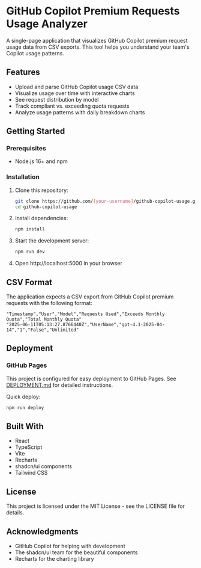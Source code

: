 # GitHub Copilot Premium Requests Usage Analyzer

A single-page application that visualizes GitHub Copilot premium request usage data from CSV exports. This tool helps you understand your team's Copilot usage patterns.

## Features

- Upload and parse GitHub Copilot usage CSV data
- Visualize usage over time with interactive charts
- See request distribution by model
- Track compliant vs. exceeding quota requests
- Analyze usage patterns with daily breakdown charts

## Getting Started

### Prerequisites

- Node.js 16+ and npm

### Installation

1. Clone this repository:
   ```bash
   git clone https://github.com/[your-username]/github-copilot-usage.git
   cd github-copilot-usage
   ```

2. Install dependencies:
   ```bash
   npm install
   ```

3. Start the development server:
   ```bash
   npm run dev
   ```

4. Open http://localhost:5000 in your browser

## CSV Format

The application expects a CSV export from GitHub Copilot premium requests with the following format:

```
"Timestamp","User","Model","Requests Used","Exceeds Monthly Quota","Total Monthly Quota"
"2025-06-11T05:13:27.8766440Z","UserName","gpt-4.1-2025-04-14","1","False","Unlimited"
```

## Deployment

### GitHub Pages

This project is configured for easy deployment to GitHub Pages. See [DEPLOYMENT.md](DEPLOYMENT.md) for detailed instructions.

Quick deploy:
```bash
npm run deploy
```

## Built With

- React
- TypeScript
- Vite
- Recharts
- shadcn/ui components
- Tailwind CSS

## License

This project is licensed under the MIT License - see the LICENSE file for details.

## Acknowledgments

- GitHub Copilot for helping with development
- The shadcn/ui team for the beautiful components
- Recharts for the charting library
